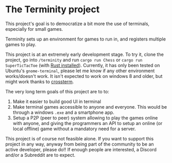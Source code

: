 # The Terminity project

This project's goal is to democratize a bit more the use of terminals, especially for small games.

Terminity sets up an environment for games to run in, and registers multiple games to play.

This project is at an extremely early development stage. To try it, clone the project, go into
`/terminity` and run `cargo run Chess` or `cargo run SuperTicTacToe` (with
[Rust installed](https://www.rust-lang.org/tools/install)). Currently, it has only been tested on
Ubuntu's `gnome-terminal`, please let me know if any other environment works/doesn't work. It isn't
expected to work on windows 8 and older, but might work thanks to
[crossterm](https://crates.io/crates/crossterm).

The very long term goals of this project are to to:

 1. Make it easier to build good UI in terminal
 2. Make terminal games accessible to anyone and everyone. This would be through a windows `.exe`
    and a smartphone app.
 3. Setup a P2P (peer to peer) system allowing to play the games online with anyone, and giving the
	programmers an API to setup an online (or local offline) game without a mandatory need for a server. 

This project is of course not feasible alone. If you want to support this project in any way,
anyway from being part of the community to be an active developer, please do!! If enough people are
interested, a Discord and/or a Subreddit are to expect.
